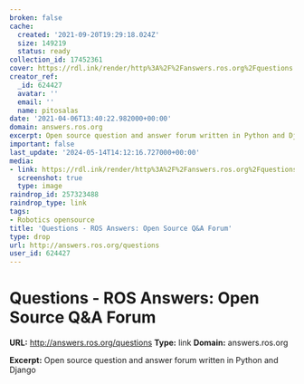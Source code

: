 ```yaml
---
broken: false
cache:
  created: '2021-09-20T19:29:18.024Z'
  size: 149219
  status: ready
collection_id: 17452361
cover: https://rdl.ink/render/http%3A%2F%2Fanswers.ros.org%2Fquestions
creator_ref:
  _id: 624427
  avatar: ''
  email: ''
  name: pitosalas
date: '2021-04-06T13:40:22.982000+00:00'
domain: answers.ros.org
excerpt: Open source question and answer forum written in Python and Django
important: false
last_update: '2024-05-14T14:12:16.727000+00:00'
media:
- link: https://rdl.ink/render/http%3A%2F%2Fanswers.ros.org%2Fquestions
  screenshot: true
  type: image
raindrop_id: 257323488
raindrop_type: link
tags:
- Robotics opensource
title: 'Questions - ROS Answers: Open Source Q&A Forum'
type: drop
url: http://answers.ros.org/questions
user_id: 624427
---
```


# Questions - ROS Answers: Open Source Q&A Forum

**URL:** http://answers.ros.org/questions
**Type:** link
**Domain:** answers.ros.org

**Excerpt:** Open source question and answer forum written in Python and Django
